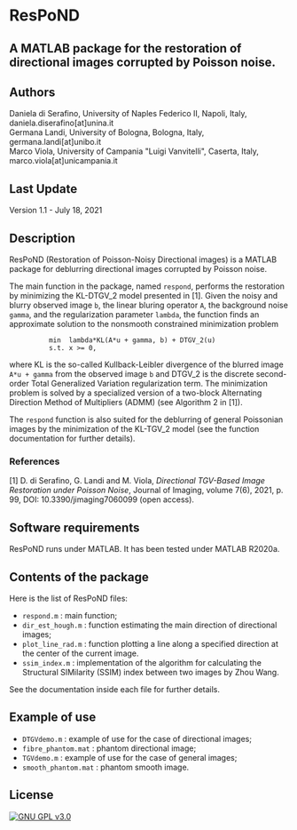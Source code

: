# ResPoND

## A MATLAB package for the restoration of directional images corrupted by Poisson noise.

## Authors
Daniela di Serafino, University of Naples Federico II, Napoli, Italy, daniela.diserafino[at]unina.it   
Germana Landi, University of Bologna, Bologna, Italy, germana.landi[at]unibo.it   
Marco Viola, University of Campania "Luigi Vanvitelli", Caserta, Italy, marco.viola[at]unicampania.it   

## Last Update
Version 1.1 - July 18, 2021

## Description
ResPoND (Restoration of Poisson-Noisy Directional images) is a MATLAB 
package for deblurring directional images corrupted by Poisson noise.

The main function in the package, named `respond`, performs the restoration
by minimizing the KL-DTGV_2 model presented in [1]. Given the noisy and
blurry observed image `b`, the linear bluring operator `A`, the background
noise `gamma`, and the regularization parameter `lambda`, the function
finds an approximate solution to the nonsmooth constrained minimization
problem

              min  lambda*KL(A*u + gamma, b) + DTGV_2(u)
              s.t. x >= 0,

where KL is the so-called Kullback-Leibler divergence of the blurred image
`A*u + gamma` from the observed image `b` and DTGV_2 is the discrete
second-order Total Generalized Variation regularization term. The
minimization problem is solved by a specialized version of a two-block
Alternating Direction Method of Multipliers (ADMM) (see Algorithm 2 in [1]).

The `respond` function is also suited for the deblurring of general
Poissonian images by the minimization of the KL-TGV_2 model (see the
function documentation for further details).

### References
[1] D. di Serafino, G. Landi and M. Viola,
*Directional TGV-Based Image Restoration under Poisson Noise*,
Journal of Imaging, volume 7(6), 2021, p. 99, DOI: 10.3390/jimaging7060099
(open access).

## Software requirements
ResPoND runs under MATLAB. It has been tested under MATLAB R2020a.

## Contents of the package
Here is the list of ResPoND files:

- `respond.m`       : main function;
- `dir_est_hough.m` : function estimating the main direction of
                      directional images;
- `plot_line_rad.m` : function plotting a line along a specified direction
                      at the center of the current image.
- `ssim_index.m`    : implementation of the algorithm for calculating the
                      Structural SIMilarity (SSIM) index between two images
                      by Zhou Wang.

See the documentation inside each file for further details.

## Example of use
- `DTGVdemo.m`         : example of use for the case of directional images;
- `fibre_phantom.mat`  : phantom directional image;
- `TGVdemo.m`          : example of use for the case of general images;
- `smooth_phantom.mat` : phantom smooth image.


## License
[![GNU GPL v3.0](http://www.gnu.org/graphics/gplv3-127x51.png)](http://www.gnu.org/licenses/gpl.html)
